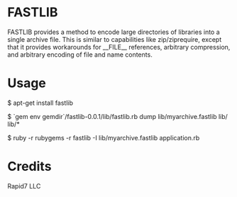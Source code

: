 # FASTLIB

FASTLIB provides a method to encode large directories of libraries into a single archive file.
This is similar to capabilities like zip/ziprequire, except that it provides workarounds for
\_\_FILE\_\_ references, arbitrary compression, and arbitrary encoding of file and name contents.

# Usage

$ apt-get install fastlib

$ \`gem env gemdir\`/fastlib-0.0.1/lib/fastlib.rb dump lib/myarchive.fastlib lib/ lib/*

$ ruby -r rubygems -r fastlib -I lib/myarchive.fastlib application.rb


# Credits
Rapid7 LLC
